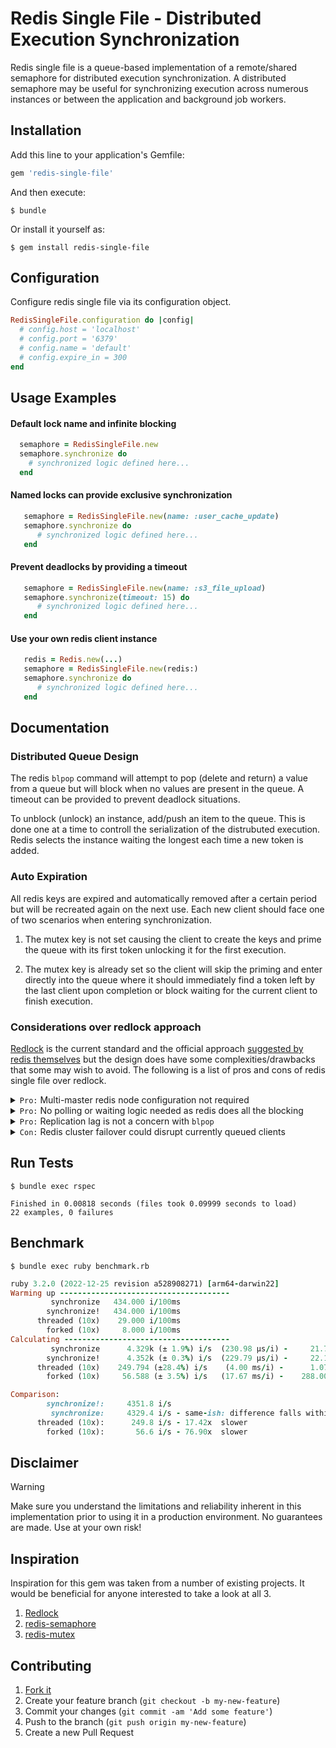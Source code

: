 # Redis Single File - Distributed Execution Synchronization

Redis single file is a queue-based implementation of a remote/shared semaphore
for distributed execution synchronization. A distributed semaphore may be useful
for synchronizing execution across numerous instances or between the application
and background job workers.

## Installation

Add this line to your application's Gemfile:

```ruby
gem 'redis-single-file'
```

And then execute:

    $ bundle

Or install it yourself as:

    $ gem install redis-single-file

## Configuration

Configure redis single file via its configuration object.

```ruby
RedisSingleFile.configuration do |config|
  # config.host = 'localhost'
  # config.port = '6379'
  # config.name = 'default'
  # config.expire_in = 300
end
```

## Usage Examples

#### Default lock name and infinite blocking
```ruby
  semaphore = RedisSingleFile.new
  semaphore.synchronize do
    # synchronized logic defined here...
  end
```

#### Named locks can provide exclusive synchronization
```ruby
   semaphore = RedisSingleFile.new(name: :user_cache_update)
   semaphore.synchronize do
      # synchronized logic defined here...
   end
```

#### Prevent deadlocks by providing a timeout
```ruby
   semaphore = RedisSingleFile.new(name: :s3_file_upload)
   semaphore.synchronize(timeout: 15) do
      # synchronized logic defined here...
   end
```

#### Use your own redis client instance
```ruby
   redis = Redis.new(...)
   semaphore = RedisSingleFile.new(redis:)
   semaphore.synchronize do
      # synchronized logic defined here...
   end
```

## Documentation

### Distributed Queue Design

The redis `blpop` command will attempt to pop (delete and return) a value from
a queue but will block when no values are present in the queue. A timeout can
be provided to prevent deadlock situations.

To unblock (unlock) an instance, add/push an item to the queue. This is done
one at a time to controll the serialization of the distrubuted execution. Redis
selects the instance waiting the longest each time a new token is added.

### Auto Expiration

All redis keys are expired and automatically removed after a certain period
but will be recreated again on the next use. Each new client should face one
of two scenarios when entering synchronization.

1. The mutex key is not set causing the client to create the keys and prime
   the queue with its first token unlocking it for the first execution.

2. The mutex key is already set so the client will skip the priming and enter
   directly into the queue where it should immediately find a token left by
   the last client upon completion or block waiting for the current client to
   finish execution.

### Considerations over redlock approach

[Redlock](https://github.com/leandromoreira/redlock-rb) is the current standard and the official approach [suggested by redis themselves](https://redis.io/docs/latest/develop/use/patterns/distributed-locks/) but the design does have some complexities/drawbacks that some may wish to avoid. The following is a list of pros and cons of redis single file over redlock.

<details>
<summary><code>Pro:</code> Multi-master redis node configuration not required</summary>
<br />
<blockquote>
The redlock design requires a multi-master redis node setup where each node is completely independent of the others (no replication). This would be uncommon in most standard application deployment environments so a seperate redis setup would be required just for the distributed lock management.
<br /><br />
Redis single file will work with your existing redis configuration so no need to maintain a seperate redis setup for the application of distributed semaphores.
</blockquote>
</details>

<details>
<summary><code>Pro:</code> No polling or waiting logic needed as redis does all the blocking</summary>
<br />
<blockquote>
The redlock design requires the client to enter into a polling loop checking for the ability to execute its logic repeatedly. This approach is less efficient and requires quite a bit more logic to accomplish also making it more prone to error.
<br /><br />
Redis single file pushes much of this responsibility off to redis itself with the use of the <code>blpop</code> command. Redis will block on that call when no item is present in the queue and will allocate tokens to competing clients waiting their turn on a `first-come, first-served basis`.
</blockquote>
</details>

<details>
<summary><code>Pro:</code> Replication lag is not a concern with <code>blpop</code></summary>
<br />
<blockquote>
The redlock design requires a multi-master setup given it utilizes read operations that could be delegated to a read replica in a standard clustered redis deployement. Redis replication is handled in an async manner so replication lag can hinder distributed synchronization when using read operations against a cluster utlizing replication.
<br /><br />
Redis single file is not susceptible to this limitation given that <code>blpop</code> is a write operation meaning it will always be handled by the master node eliminating concerns over replication lag.
</blockquote>
</details>

<details>
<summary><code>Con:</code> Redis cluster failover could disrupt currently queued clients</summary>
<br />
<blockquote>
Redis single file does attempt to recognize a connection failure and proceeds in rejoining the queue when detected but there is still a small chance that a cluster failover could cause already queued clients to have issues.
<br /><br />
Redlock is not susceptible to this given the use of the multi-master deployment and absence of read-replicas so cluster failover (and recovery) is not a concern.
</blockquote>
</details>

## Run Tests

    $ bundle exec rspec

```spec
Finished in 0.00818 seconds (files took 0.09999 seconds to load)
22 examples, 0 failures
```

## Benchmark

    $ bundle exec ruby benchmark.rb

```ruby
ruby 3.2.0 (2022-12-25 revision a528908271) [arm64-darwin22]
Warming up --------------------------------------
         synchronize   434.000 i/100ms
        synchronize!   434.000 i/100ms
      threaded (10x)    29.000 i/100ms
        forked (10x)     8.000 i/100ms
Calculating -------------------------------------
         synchronize      4.329k (± 1.9%) i/s  (230.98 μs/i) -     21.700k in   5.014460s
        synchronize!      4.352k (± 0.3%) i/s  (229.79 μs/i) -     22.134k in   5.086272s
      threaded (10x)    249.794 (±28.4%) i/s    (4.00 ms/i) -      1.073k in   5.058461s
        forked (10x)     56.588 (± 3.5%) i/s   (17.67 ms/i) -    288.000 in   5.097885s

Comparison:
        synchronize!:     4351.8 i/s
         synchronize:     4329.4 i/s - same-ish: difference falls within error
      threaded (10x):      249.8 i/s - 17.42x  slower
        forked (10x):       56.6 i/s - 76.90x  slower
```

## Disclaimer

> [!WARNING]
> Make sure you understand the limitations and reliability inherent in this implementation prior to using it in a production environment. No guarantees are made. Use at your own risk!

## Inspiration

Inspiration for this gem was taken from a number of existing projects. It would be beneficial for anyone interested to take a look at all 3.

1. [Redlock](https://github.com/leandromoreira/redlock-rb)
2. [redis-semaphore](https://github.com/dv/redis-semaphore)
3. [redis-mutex](https://github.com/kenn/redis-mutex)

## Contributing

1. [Fork it](https://github.com/lifeBCE/redis-single-file/fork)
2. Create your feature branch (`git checkout -b my-new-feature`)
3. Commit your changes (`git commit -am 'Add some feature'`)
4. Push to the branch (`git push origin my-new-feature`)
5. Create a new Pull Request
